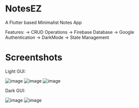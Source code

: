 # NotesEZ
A Flutter based Minimalist Notes App

Features:
-> CRUD Operations
-> Firebase Database
-> Google Authentication
-> DarkMode
-> State Management

# Screentshots

Light GUI:

![image](https://github.com/yashistrash/NotesEz-Minimalist-Notes-App/assets/164722467/73b99ea6-54c7-4c3e-b11f-8f3bab78f241) ![image](https://github.com/yashistrash/NotesEz-Minimalist-Notes-App/assets/164722467/42069645-400b-4bd8-b714-1f018e8404d6) ![image](https://github.com/yashistrash/NotesEz-Minimalist-Notes-App/assets/164722467/6012f9dd-eef1-49be-9eca-c474e2835b2d)

Dark GUI:

![image](https://github.com/yashistrash/NotesEz-Minimalist-Notes-App/assets/164722467/ff08a621-7633-467a-b822-e7e2ae126d33) ![image](https://github.com/yashistrash/NotesEz-Minimalist-Notes-App/assets/164722467/90692db4-63ec-402d-9f97-981cceb21acc)








